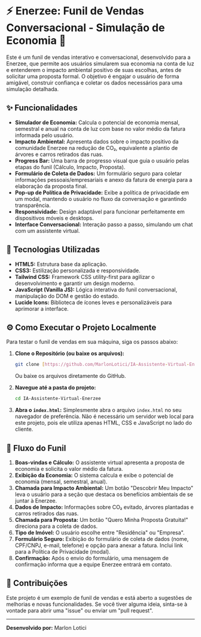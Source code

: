 # ⚡ Enerzee: Funil de Vendas Conversacional - Simulação de Economia 🌳

Este é um funil de vendas interativo e conversacional, desenvolvido para a Enerzee, que permite aos usuários simularem sua economia na conta de luz e entenderem o impacto ambiental positivo de suas escolhas, antes de solicitar uma proposta formal. O objetivo é engajar o usuário de forma amigável, construir confiança e coletar os dados necessários para uma simulação detalhada.

## ✨ Funcionalidades

* **Simulador de Economia:** Calcula o potencial de economia mensal, semestral e anual na conta de luz com base no valor médio da fatura informada pelo usuário.
* **Impacto Ambiental:** Apresenta dados sobre o impacto positivo da comunidade Enerzee na redução de CO₂, equivalente a plantio de árvores e carros retirados das ruas.
* **Progress Bar:** Uma barra de progresso visual que guia o usuário pelas etapas do funil (Cálculo, Impacto, Proposta).
* **Formulário de Coleta de Dados:** Um formulário seguro para coletar informações pessoais/empresariais e anexo da fatura de energia para a elaboração da proposta final.
* **Pop-up de Política de Privacidade:** Exibe a política de privacidade em um modal, mantendo o usuário no fluxo da conversação e garantindo transparência.
* **Responsividade:** Design adaptável para funcionar perfeitamente em dispositivos móveis e desktops.
* **Interface Conversacional:** Interação passo a passo, simulando um chat com um assistente virtual.

## 🚀 Tecnologias Utilizadas

* **HTML5:** Estrutura base da aplicação.
* **CSS3:** Estilização personalizada e responsividade.
* **Tailwind CSS:** Framework CSS utility-first para agilizar o desenvolvimento e garantir um design moderno.
* **JavaScript (Vanilla JS):** Lógica interativa do funil conversacional, manipulação do DOM e gestão do estado.
* **Lucide Icons:** Biblioteca de ícones leves e personalizáveis para aprimorar a interface.

## ⚙️ Como Executar o Projeto Localmente

Para testar o funil de vendas em sua máquina, siga os passos abaixo:

1.  **Clone o Repositório (ou baixe os arquivos):**
    ```bash
    git clone [https://github.com/MarlonLotici/IA-Assistente-Virtual-Enerzee.git](https://github.com/MarlonLotici/IA-Assistente-Virtual-Enerzee.git)
    ```
    Ou baixe os arquivos diretamente do GitHub.

2.  **Navegue até a pasta do projeto:**
    ```bash
    cd IA-Assistente-Virtual-Enerzee
    ```

3.  **Abra o `index.html`:**
    Simplesmente abra o arquivo `index.html` no seu navegador de preferência. Não é necessário um servidor web local para este projeto, pois ele utiliza apenas HTML, CSS e JavaScript no lado do cliente.

## 🎯 Fluxo do Funil

1.  **Boas-vindas e Cálculo:** O assistente virtual apresenta a proposta de economia e solicita o valor médio da fatura.
2.  **Exibição da Economia:** O sistema calcula e exibe o potencial de economia (mensal, semestral, anual).
3.  **Chamada para Impacto Ambiental:** Um botão "Descobrir Meu Impacto" leva o usuário para a seção que destaca os benefícios ambientais de se juntar à Enerzee.
4.  **Dados de Impacto:** Informações sobre CO₂ evitado, árvores plantadas e carros retirados das ruas.
5.  **Chamada para Proposta:** Um botão "Quero Minha Proposta Gratuita!" direciona para a coleta de dados.
6.  **Tipo de Imóvel:** O usuário escolhe entre "Residência" ou "Empresa".
7.  **Formulário Seguro:** Exibição do formulário de coleta de dados (nome, CPF/CNPJ, e-mail, telefone) e opção para anexar a fatura. Inclui link para a Política de Privacidade (modal).
8.  **Confirmação:** Após o envio do formulário, uma mensagem de confirmação informa que a equipe Enerzee entrará em contato.

## 🤝 Contribuições

Este projeto é um exemplo de funil de vendas e está aberto a sugestões de melhorias e novas funcionalidades. Se você tiver alguma ideia, sinta-se à vontade para abrir uma "issue" ou enviar um "pull request".

---

**Desenvolvido por:** Marlon Lotici

